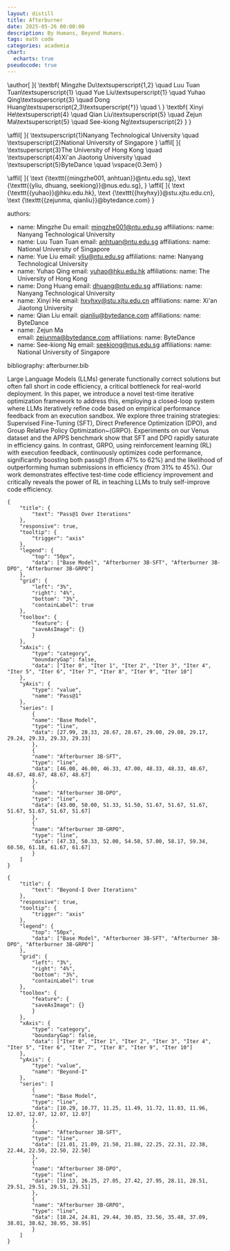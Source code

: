 ```yaml
---
layout: distill
title: Afterburner
date: 2025-05-26 00:00:00
description: By Humans, Beyond Humans.
tags: math code
categories: academia
chart:
  echarts: true
pseudocode: true
---
```


\author[ ]{ 
    \textbf{
        Mingzhe Du\textsuperscript{1,2} \quad 
        Luu Tuan Tuan\textsuperscript{1} \quad 
        Yue Liu\textsuperscript{1} \quad 
        Yuhao Qing\textsuperscript{3} \quad 
        Dong Huang\textsuperscript{2,3\textsuperscript{$\dagger$}} \quad \\ 
    }
    \textbf{
        Xinyi He\textsuperscript{4} \quad 
        Qian Liu\textsuperscript{5} \quad 
        Zejun Ma\textsuperscript{5} \quad 
        See-kiong Ng\textsuperscript{2}
    }
}

\affil[ ]{
    \textsuperscript{1}Nanyang Technological University \quad 
    \textsuperscript{2}National University of Singapore
}
\affil[ ]{
    \textsuperscript{3}The University of Hong Kong \quad
    \textsuperscript{4}Xi'an Jiaotong University \quad 
    \textsuperscript{5}ByteDance \quad 
    \vspace{0.3em}
}

\affil[ ]{
    \text {\texttt{\{mingzhe001, anhtuan\}}@ntu.edu.sg}, 
    \text {\texttt{\{yliu, dhuang, seekiong\}}@nus.edu.sg},
}
\affil[ ]{
    \text {\texttt{\{yuhao\}}@hku.edu.hk}, 
    \text {\texttt{\{hxyhxy\}}@stu.xjtu.edu.cn}, 
    \text {\texttt{\{zejunma, qianliu\}}@bytedance.com}
}

authors:
  - name: Mingzhe Du
    email: mingzhe001@ntu.edu.sg
    affiliations:
      name: Nanyang Technological University
  - name: Luu Tuan Tuan
    email: anhtuan@ntu.edu.sg
    affiliations:
      name: National University of Singapore
  - name: Yue Liu
    email: yliu@ntu.edu.sg
    affiliations:
      name: Nanyang Technological University
  - name: Yuhao Qing
    email: yuhao@hku.edu.hk
    affiliations:
      name: The University of Hong Kong
  - name: Dong Huang
    email: dhuang@ntu.edu.sg
    affiliations:
      name: Nanyang Technological University
  - name: Xinyi He
    email: hxyhxy@stu.xjtu.edu.cn
    affiliations:
      name: Xi'an Jiaotong University
  - name: Qian Liu
    email: qianliu@bytedance.com
    affiliations:
      name: ByteDance
  - name: Zejun Ma  
    email: zejunma@bytedance.com
    affiliations:
      name: ByteDance
  - name: See-kiong Ng
    email: seekiong@nus.edu.sg
    affiliations:
      name: National University of Singapore

bibliography: afterburner.bib

Large Language Models (LLMs) generate functionally correct solutions but often fall short in code efficiency, a critical bottleneck for real-world deployment. In this paper, we introduce a novel test-time iterative optimization framework to address this, employing a closed-loop system where LLMs iteratively refine code based on empirical performance feedback from an execution sandbox. We explore three training strategies: Supervised Fine-Tuning (SFT), Direct Preference Optimization (DPO), and Group Relative Policy Optimization~(GRPO). Experiments on our Venus dataset and the APPS benchmark show that SFT and DPO rapidly saturate in efficiency gains. In contrast, GRPO, using reinforcement learning (RL) with execution feedback, continuously optimizes code performance, significantly boosting both pass@1 (from 47% to 62%) and the likelihood of outperforming human submissions in efficiency (from 31% to 45%). Our work demonstrates effective test-time code efficiency improvement and critically reveals the power of RL in teaching LLMs to truly self-improve code efficiency.

```echarts
{
    "title": {
        "text": "Pass@1 Over Iterations"
    },
    "responsive": true,
    "tooltip": {
        "trigger": "axis"
    },
    "legend": {
        "top": "50px",
        "data": ["Base Model", "Afterburner 3B-SFT", "Afterburner 3B-DPO", "Afterburner 3B-GRPO"]
    },
    "grid": {
        "left": "3%",
        "right": "4%",
        "bottom": "3%",
        "containLabel": true
    },
    "toolbox": {
        "feature": {
        "saveAsImage": {}
        }
    },
    "xAxis": {
        "type": "category",
        "boundaryGap": false,
        "data": ["Iter 0", "Iter 1", "Iter 2", "Iter 3", "Iter 4", "Iter 5", "Iter 6", "Iter 7", "Iter 8", "Iter 9", "Iter 10"]
    },
    "yAxis": {
        "type": "value",
        "name": "Pass@1"
    },
    "series": [
        {
        "name": "Base Model",
        "type": "line",
        "data": [27.99, 28.33, 28.67, 28.67, 29.00, 29.08, 29.17, 29.24, 29.33, 29.33, 29.33]
        },
        {
        "name": "Afterburner 3B-SFT",
        "type": "line",
        "data": [46.00, 46.00, 46.33, 47.00, 48.33, 48.33, 48.67, 48.67, 48.67, 48.67, 48.67]
        },
        {
        "name": "Afterburner 3B-DPO",
        "type": "line",
        "data": [43.00, 50.00, 51.33, 51.50, 51.67, 51.67, 51.67, 51.67, 51.67, 51.67, 51.67]
        },
        {
        "name": "Afterburner 3B-GRPO",
        "type": "line",
        "data": [47.33, 50.33, 52.00, 54.50, 57.00, 58.17, 59.34, 60.50, 61.18, 61.67, 61.67]
        }
    ]
}
```

```echarts
{
    "title": {
        "text": "Beyond-I Over Iterations"
    },
    "responsive": true,
    "tooltip": {
        "trigger": "axis"
    },
    "legend": {
        "top": "50px",
        "data": ["Base Model", "Afterburner 3B-SFT", "Afterburner 3B-DPO", "Afterburner 3B-GRPO"]
    },
    "grid": {
        "left": "3%",
        "right": "4%",
        "bottom": "3%",
        "containLabel": true
    },
    "toolbox": {
        "feature": {
        "saveAsImage": {}
        }
    },
    "xAxis": {
        "type": "category",
        "boundaryGap": false,
        "data": ["Iter 0", "Iter 1", "Iter 2", "Iter 3", "Iter 4", "Iter 5", "Iter 6", "Iter 7", "Iter 8", "Iter 9", "Iter 10"]
    },
    "yAxis": {
        "type": "value",
        "name": "Beyond-I"
    },
    "series": [
        {
        "name": "Base Model",
        "type": "line",
        "data": [10.29, 10.77, 11.25, 11.49, 11.72, 11.83, 11.96, 12.07, 12.07, 12.07, 12.07]
        },
        {
        "name": "Afterburner 3B-SFT",
        "type": "line",
        "data": [21.01, 21.09, 21.50, 21.88, 22.25, 22.31, 22.38, 22.44, 22.50, 22.50, 22.50]
        },
        {
        "name": "Afterburner 3B-DPO",
        "type": "line",
        "data": [19.13, 26.25, 27.05, 27.42, 27.95, 28.11, 28.51, 29.51, 29.51, 29.51, 29.51]
        },
        {
        "name": "Afterburner 3B-GRPO",
        "type": "line",
        "data": [18.24, 24.81, 29.44, 30.85, 33.56, 35.48, 37.09, 38.01, 38.62, 38.95, 38.95]
        }
    ]
}
```
